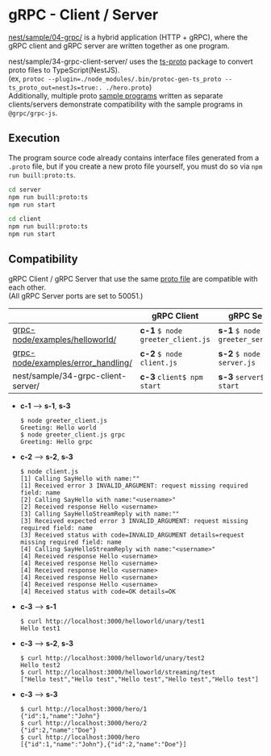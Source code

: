 # gRPC - Client / Server

[nest/sample/04-grpc/](https://github.com/nestjs/nest/tree/master/sample/04-grpc) is a hybrid application (HTTP + gRPC), where the gRPC client and gRPC server are written together as one program.

nest/sample/34-grpc-client-server/ uses the [ts-proto](https://www.npmjs.com/package/ts-proto) package to convert proto files to TypeScript(NestJS).<br>
(ex, `protoc --plugin=./node_modules/.bin/protoc-gen-ts_proto --ts_proto_out=nestJs=true:. ./hero.proto`)<br>
Additionally, multiple proto [sample programs](https://github.com/grpc/grpc-node/tree/master/examples) written as separate clients/servers demonstrate compatibility with the sample programs in `@grpc/grpc-js`.

## Execution

The program source code already contains interface files generated from a `.proto` file, but if you create a new proto file yourself, you must do so via `npm run buill:proto:ts`.

```sh
cd server
npm run buill:proto:ts
npm run start
```

```sh
cd client
npm run buill:proto:ts
npm run start
```

## Compatibility

gRPC Client / gRPC Server that use the same [proto file](https://github.com/grpc/grpc-node/blob/master/examples/protos/helloworld.proto) are compatible with each other.<br>
(All gRPC Server ports are set to 50051.)

|                                                                                                             | gRPC Client                        | gRPC Server                        |
|-------------------------------------------------------------------------------------------------------------|------------------------------------|------------------------------------|
| [grpc-node/examples/helloworld/](https://github.com/grpc/grpc-node/tree/master/examples/helloworld)         | **c-1** `$ node greeter_client.js` | **s-1** `$ node greeter_server.js` |
| [grpc-node/examples/error_handling/](https://github.com/grpc/grpc-node/tree/master/examples/error_handling) | **c-2** `$ node client.js`         | **s-2** `$ node server.js`         |
| nest/sample/34-grpc-client-server/                                                                          | **c-3** `client$ npm start`        | **s-3** `server$ npm start`        |

- **c-1** --> **s-1**, **s-3**
  ```shell
  $ node greeter_client.js
  Greeting: Hello world
  $ node greeter_client.js grpc
  Greeting: Hello grpc
  ```
- **c-2** --> **s-2**, **s-3**
  ```shell
  $ node client.js
  [1] Calling SayHello with name:""
  [1] Received error 3 INVALID_ARGUMENT: request missing required field: name
  [2] Calling SayHello with name:"<username>"
  [2] Received response Hello <username>
  [3] Calling SayHelloStreamReply with name:""
  [3] Received expected error 3 INVALID_ARGUMENT: request missing required field: name
  [3] Received status with code=INVALID_ARGUMENT details=request missing required field: name
  [4] Calling SayHelloStreamReply with name:"<username>"
  [4] Received response Hello <username>
  [4] Received response Hello <username>
  [4] Received response Hello <username>
  [4] Received response Hello <username>
  [4] Received response Hello <username>
  [4] Received status with code=OK details=OK
  ```
- **c-3** --> **s-1**
  ```shell
  $ curl http://localhost:3000/helloworld/unary/test1      
  Hello test1
  ```
- **c-3** --> **s-2**, **s-3**
  ```shell
  $ curl http://localhost:3000/helloworld/unary/test2      
  Hello test2
  $ curl http://localhost:3000/helloworld/streaming/test
  ["Hello test","Hello test","Hello test","Hello test","Hello test"]
  ```
- **c-3** --> **s-3**
  ```shell
  $ curl http://localhost:3000/hero/1           
  {"id":1,"name":"John"}
  $ curl http://localhost:3000/hero/2
  {"id":2,"name":"Doe"}
  $ curl http://localhost:3000/hero  
  [{"id":1,"name":"John"},{"id":2,"name":"Doe"}]
  ```
